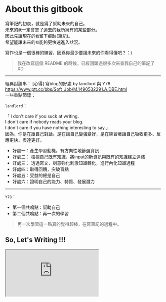 # About this gitbook

寫筆記的初衷，就是爲了幫助未來的自己。  
未來的`我`一定會忘了過去的我所擁有的某些部分。  
因此先讓現在的`我`留下痕跡(筆記)。  
希望能讓未來的`我`能夠更快速進入狀況。

寫作也是一個很棒的練習，因爲你最少要讓未來的你看得懂吧？：)

> 我在改寫這個 README 的時候，已經回頭過很多次來查我自己的筆記了 XD

---

經典討論串：
[心得] 寫blog的好處 by landlord 與 Y78
https://www.ptt.cc/bbs/Soft_Job/M.1490532291.A.DBE.html  
一些重點節錄：

`landlord`：

  「 I don't care if you suck at writing.  
  I don't care if nobody reads your blog.  
  I don't care if you have nothing interesting to say.」  
  因為，你是在跟自己對話，是在讓自己變強變好，是在練習著讓自己吸收更多、反應更快、表達更好。

- 好處一：產生學習動機，有方向性地篩選資訊  
- 好處二： 檢視自己既有知識，將input的新資訊與既有的知識建立連結  
- 好處三： 透過寫文，刻意強化刺激知識轉化，進行內化知識過程
- 好處四：取得回饋，突破盲點
- 好處五：受益的總是自己
- 好處六：證明自己的能力、特質、發展潛力

---
`Y78`：

- 第一個共鳴點：幫助自己  
- 第二個共鳴點：再一次的學習

> 再一次學習這一點真的覺得超棒，在寫筆記的過程中。

## So, Let's Writing !!!

<iframe  src="https://uploads.disquscdn.com/images/ee153e03ae0e7d998fc7dbe981acc3a8f665488d989cde1d0a2c83c013715dd5.gif">
